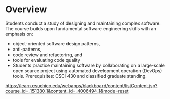  # Overview

Students conduct a study of designing and maintaining complex software. The course builds upon fundamental software engineering skills with an emphasis on:

* object-oriented software design patterns,
* anti-patterns,
* code review and refactoring, and
* tools for evaluating code quality
* Students practice maintaining software by collaborating on a large-scale open source project using automated development operation (DevOps) tools. Prerequisites: CSCI 430 and classified graduate standing.

https://learn.csuchico.edu/webapps/blackboard/content/listContent.jsp?course_id=_151380_1&content_id=_4006494_1&mode=reset